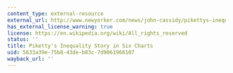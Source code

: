 ```yaml
---
content_type: external-resource
external_url: http://www.newyorker.com/news/john-cassidy/pikettys-inequality-story-in-six-charts
has_external_license_warning: true
license: https://en.wikipedia.org/wiki/All_rights_reserved
status: ''
title: Piketty's Inequality Story in Six Charts
uid: 5633a39e-75b8-43de-b83c-7d9061966107
wayback_url: ''
---
```

